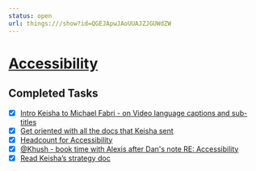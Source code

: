 ```yaml
---
status: open
url: things:///show?id=QGEJApwJAoUUAJZJGUWdZW
---
```


# [Accessibility](things:///show?id=QGEJApwJAoUUAJZJGUWdZW)

## Completed Tasks

- [x] [Intro Keisha to Michael Fabri - on Video language captions and sub-titles](things:///show?id=RdpSpggzCVgTfAA2aNLrfM)
- [x] [Get oriented with all the docs that Keisha sent](things:///show?id=mRvKYEj3rAXP2CvvxRS32)
- [x] [Headcount for Accessibility ](things:///show?id=XX2DXzfhpxhXQNBnqHsvUi)
- [x] [@Khush - book time with Alexis after Dan's note RE: Accessibility](things:///show?id=WbqYLeTo7jVhnMcMz2R3vW)
- [x] [Read Keisha’s strategy doc](things:///show?id=W7eUpbpQy1JQJyzQedijRy)